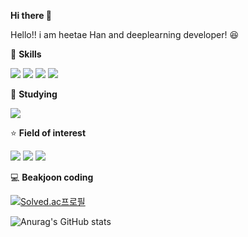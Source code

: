 **Hi there :wave:**

Hello!! i am heetae Han and deeplearning developer!  :satisfied:

:muscle: **Skills**

<img src="https://img.shields.io/badge/python-3776AB?style=flat-square&logo=python&logoColor=white" /> <img src="https://img.shields.io/badge/pytorch-EE4C2C?style=flat-square&logo=pytorch&logoColor=white" /> <img src="https://img.shields.io/badge/Tensorflow-FF6F00?style=flat-square&logo=Tensorflow&logoColor=white" /> 
<img src="https://img.shields.io/badge/OpenCV-5C3EE8?style=flat-square&logo=OpenCV&logoColor=white" />

:seedling: **Studying**

<img src="https://img.shields.io/badge/Docker-2496ED?style=flat-square&logo=Docker&logoColor=white" />

⭐ **Field of interest**

<img src="https://img.shields.io/static/v1?label=&message=Object Detection&color=brightgreen"  /> <img src="https://img.shields.io/static/v1?label=&message=Sementic Segementation&color=orange" /> <img src="https://img.shields.io/static/v1?label=&message=Classification&color=yellow"  />  


💻 **Beakjoon coding**
  
[![Solved.ac프로필](http://mazassumnida.wtf/api/v2/generate_badge?boj=gmlxo497)](https://solved.ac/gmlxo497)

![Anurag's GitHub stats](https://github-readme-stats.vercel.app/api?username=ho-tae&show_icons=true&theme=radical)
